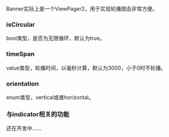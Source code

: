 Banner实际上是一个ViewPager2，用于实现轮播图会非常方便。
### isCircular
bool类型，是否为无限循环，默认为true。
### timeSpan
value类型，轮播时间，以毫秒计算，默认为3000，小于0时不轮播。
### orientation
enum类型，vertical或者horizontal。
### 与indicator相关的功能
还在开发中......